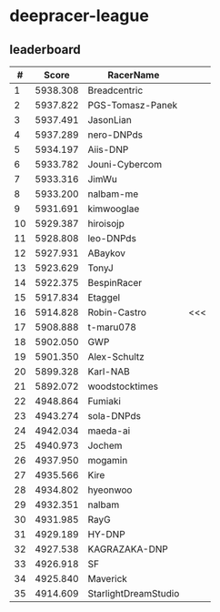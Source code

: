 # deepracer-league

## leaderboard

<!-- leaderboard -->
| # | Score | RacerName |   |
| - | ----- | --------- | - |
| 1 | 5938.308 | Breadcentric | |
| 2 | 5937.822 | PGS-Tomasz-Panek | |
| 3 | 5937.491 | JasonLian | |
| 4 | 5937.289 | nero-DNPds | |
| 5 | 5934.197 | Aiis-DNP | |
| 6 | 5933.782 | Jouni-Cybercom | |
| 7 | 5933.316 | JimWu | |
| 8 | 5933.200 | nalbam-me | |
| 9 | 5931.691 | kimwooglae | |
| 10 | 5929.387 | hiroisojp | |
| 11 | 5928.808 | leo-DNPds | |
| 12 | 5927.931 | ABaykov | |
| 13 | 5923.629 | TonyJ | |
| 14 | 5922.375 | BespinRacer | |
| 15 | 5917.834 | Etaggel | |
| 16 | 5914.828 | Robin-Castro | <<< |
| 17 | 5908.888 | t-maru078 | |
| 18 | 5902.050 | GWP | |
| 19 | 5901.350 | Alex-Schultz | |
| 20 | 5899.328 | Karl-NAB | |
| 21 | 5892.072 | woodstocktimes | |
| 22 | 4948.864 | Fumiaki | |
| 23 | 4943.274 | sola-DNPds | |
| 24 | 4942.034 | maeda-ai | |
| 25 | 4940.973 | Jochem | |
| 26 | 4937.950 | mogamin | |
| 27 | 4935.566 | Kire | |
| 28 | 4934.802 | hyeonwoo | |
| 29 | 4932.351 | nalbam | |
| 30 | 4931.985 | RayG | |
| 31 | 4929.189 | HY-DNP | |
| 32 | 4927.538 | KAGRAZAKA-DNP | |
| 33 | 4926.918 | SF | |
| 34 | 4925.840 | Maverick | |
| 35 | 4914.609 | StarlightDreamStudio | |
